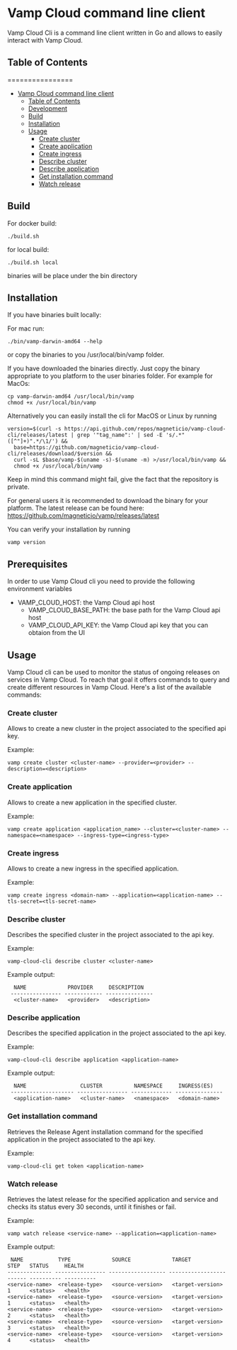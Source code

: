 # Vamp Cloud command line client

Vamp Cloud Cli is a command line client written in Go and allows to easily interact with Vamp Cloud.

## Table of Contents

================

- [Vamp Cloud command line client](#vamp-cloud-command-line-client)
    - [Table of Contents](#table-of-contents)
    - [Development](#development)
    - [Build](#build)
    - [Installation](#installation)
    - [Usage](#usage)
        - [Create cluster](#create-cluster)
        - [Create application](#create-application)
        - [Create ingress](#create-ingress)  
        - [Describe cluster](#describe-cluster)  
        - [Describe application](#describe-application)  
        - [Get installation command](#get-installation-command)
        - [Watch release](#watch-release)                          

## Build

For docker build:

```shell
./build.sh
```

for local build:

```shell
./build.sh local
```

binaries will be place under the bin directory

## Installation

If you have binaries built locally:

For mac run:

```shell
./bin/vamp-darwin-amd64 --help
```

or copy the binaries to you /usr/local/bin/vamp folder.

If you have downloaded the binaries directly. Just copy the binary appropriate to you platform to the user binaries folder. For example for MacOs:

```shell
cp vamp-darwin-amd64 /usr/local/bin/vamp
chmod +x /usr/local/bin/vamp
```

Alternatively you can easily install the cli for MacOS or Linux by running

```shell
version=$(curl -s https://api.github.com/repos/magneticio/vamp-cloud-cli/releases/latest | grep '"tag_name":' | sed -E 's/.*"([^"]+)".*/\1/') &&
  base=https://github.com/magneticio/vamp-cloud-cli/releases/download/$version &&
  curl -sL $base/vamp-$(uname -s)-$(uname -m) >/usr/local/bin/vamp &&
  chmod +x /usr/local/bin/vamp
```

Keep in mind this command might fail, give the fact that the repository is private.

For general users it is recommended to download the binary for your platform.
The latest release can be found here:
https://github.com/magneticio/vamp/releases/latest

You can verify your installation by running

```
vamp version
```

## Prerequisites

In order to use Vamp Cloud cli you need to provide the following environment variables

  - VAMP_CLOUD_HOST: the Vamp Cloud api host
	- VAMP_CLOUD_BASE_PATH: the base path for the Vamp Cloud api host
	- VAMP_CLOUD_API_KEY: the Vamp Cloud api key that you can obtaion from the UI


## Usage

Vamp Cloud cli can be used to monitor the status of ongoing releases on services in Vamp Cloud.
To reach that goal it offers commands to query and create different resources in Vamp Cloud.
Here's a list of the available commands:

### Create cluster

Allows to create a new cluster in the project associated to the specified api key.

Example:
```
vamp create cluster <cluster-name> --provider=<provider> --description=<description>
```

### Create application

Allows to create a new application in the specified cluster.

Example:
```
vamp create application <application_name> --cluster=<cluster-name> --namespace=<namespace> --ingress-type=<ingress-type>
```

### Create ingress

Allows to create a new ingress in the specified application.

Example:
```
vamp create ingress <domain-nam> --application=<application-name> --tls-secret=<tls-secret-name>
```

### Describe cluster

Describes the specified cluster in the project associated to the api key.

Example:
```
vamp-cloud-cli describe cluster <cluster-name>
```

Example output:
```
  NAME             PROVIDER     DESCRIPTION
 ---------------- ------------ ---------------
  <cluster-name>   <provider>   <description>

```

### Describe application

Describes the specified application in the project associated to the api key.

Example:
```
vamp-cloud-cli describe application <application-name>
```

Example output:
```
  NAME                 CLUSTER          NAMESPACE     INGRESS(ES)
 -------------------- ---------------- ------------- ---------------
  <application-name>   <cluster-name>   <namespace>   <domain-name>

```

### Get installation command

Retrieves the Release Agent installation command for the specified application in the project associated to the api key.

Example:
```
vamp-cloud-cli get token <application-name>
```

### Watch release

Retrieves the latest release for the specified application and service and checks its status every 30 seconds, until it finishes or fail.

Example:
```
vamp watch release <service-name> --application=<application-name>
```

Example output:
```
 NAME           TYPE             SOURCE             TARGET             STEP   STATUS     HEALTH
-------------- ---------------- ------------------ ------------------ ------ ---------- ----------
<service-name>  <release-type>   <source-version>   <target-version>   1      <status>   <health>
<service-name>  <release-type>   <source-version>   <target-version>   1      <status>   <health>
<service-name>  <release-type>   <source-version>   <target-version>   2      <status>   <health>
<service-name>  <release-type>   <source-version>   <target-version>   3      <status>   <health>
<service-name>  <release-type>   <source-version>   <target-version>   4      <status>   <health>
```